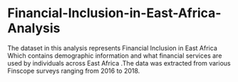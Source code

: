 # Financial-Inclusion-in-East-Africa-Analysis
The dataset in this analysis represents Financial Inclusion in East Africa Which contains demographic information and what financial services are used by individuals across East Africa .The data was extracted from various Finscope surveys ranging from 2016 to 2018.
